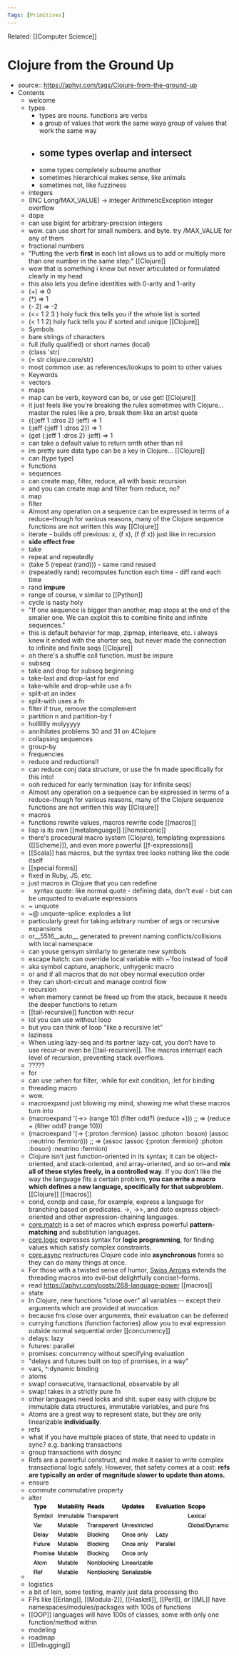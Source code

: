 ```yaml
---
Tags: [Primitives]
---
```

Related: [[Computer Science]]
# Clojure from the Ground Up

- source:: https://aphyr.com/tags/Clojure-from-the-ground-up
- Contents
    - welcome
    - types
        - types are nouns. functions are verbs
        - a group of values that work the same waya group of values that work the same way
        - some types overlap and intersect
            - 
        - some types completely subsume another
        - sometimes hierarchical makes sense, like animals
        - sometimes not, like fuzziness
    - integers
    - (INC Long/MAX_VALUE) -> integer ArithmeticException integer overflow
    - dope
    - can use bigint for arbitrary-precision integers
    - wow. can use short for small numbers. and byte. try /MAX_VALUE for any of them
    - fractional numbers
    - "Putting the verb **first** in each list allows us to add or multiply more than one number in the same step:" [[Clojure]]
    - wow that is something i knew but never articulated or formulated clearly in my head
    - this also lets you define identities with 0-arity and 1-arity
    - (+) => 0
    - (*) => 1
    - (- 2) => -2
    - (<= 1 2 3 ) holy fuck this tells you if the whole list is sorted
    - (< 1 1 2) holy fuck tells you if sorted and unique [[Clojure]]
    - Symbols
    - bare strings of characters
    - full (fully qualified) or short names (local)
    - (class 'str)
    - (= str clojure.core/str)
    - most common use: as references/lookups to point to other values
    - Keywords
    - vectors
    - maps
    - map can be verb, keyword can be, or use get! [[Clojure]]
    - it just feels like you're breaking the rules sometimes with Clojure... master the rules like a pro, break them like an artist quote
    - ({:jeff 1 :dros 2} :jeff) => 1
    - (:jeff {:jeff 1 :dros 2}) => 1
    - (get {:jeff 1 :dros 2} :jeff) => 1
    - can take a default value to return smth other than nil
    - im pretty sure data type can be a key in Clojure... [[Clojure]]
    - can (type type)
    - functions
    - sequences
    - can create map, filter, reduce, all with basic recursion
    - and you can create map and filter from reduce, no?
    - map
    - filter
    - Almost
 any operation on a sequence can be expressed in terms of a 
reduce–though for various reasons, many of the Clojure sequence 
functions are not written this way [[Clojure]]
    - iterate - builds off previous: x, (f x), (f (f x)) just like in recursion
    - **side effect free**
    - take
    - repeat and repeatedly
    - (take 5 (repeat (rand))) - same rand reused
    - (repeatedly rand) recomputes function each time - diff rand each time
    - rand **impure**
    - range of course, v similar to [[Python]]
    - cycle is nasty holy
    - "If
 one sequence is bigger than another, map stops at the end of the 
smaller one. We can exploit this to combine finite and infinite 
sequences."
    - this
 is default behavior for map, zipmap, interleave, etc. i always knew it 
ended with the shorter seq, but never made the connection to infinite 
and finite seqs [[Clojure]]
    - oh there's a shuffle coll function. must be impure
    - subseq
    - take and drop for subseq beginning
    - take-last and drop-last for end
    - take-while and drop-while use a fn
    - split-at an index
    - split-with uses a fn
    - filter if true, remove the complement
    - partition n and partition-by f
    - hollllllly molyyyyy
    - annihilates problems 30 and 31 on 4Clojure
    - collapsing sequences
    - group-by
    - frequencies
    - reduce and reductions!!
    - can reduce conj data structure, or use the fn made specifically for this into!
    - ooh reduced for early termination (say for infinite seqs)
    - Almost
 any operation on a sequence can be expressed in terms of a 
reduce–though for various reasons, many of the Clojure sequence 
functions are not written this way [[Clojure]]
    - macros
    - functions rewrite values, macros rewrite code [[macros]]
    - lisp is its own [[metalanguage]] [[homoiconic]]
    - there's procedural macro system (Clojure), templating expressions ([[Scheme]]), and even more powerful [[f-expressions]]
    - [[Scala]] has macros, but the syntax tree looks nothing like the code itself
    - [[special forms]]
    - fixed in Ruby, JS, etc.
    - just macros in Clojure that you can redefine
	- ` ` syntax quote: like normal quote - defining data, don't eval - but can be unquoted to evaluate expressions
    - ~ unquote
    - ~@ unquote-splice: explodes a list
    - particularly great for taking arbitrary number of args or recursive expansions
    - or__5516__auto__ generated to prevent naming conflicts/collisions with local namespace
    - can youse gensym similarly to generate new symbols
    - escape hatch: can override local variable with ~'foo instead of foo#
    - aka symbol capture, anaphoric, unhygenic macro
    - or and if all macros that do not obey normal execution order
    - they can short-circuit and manage control flow
    - recursion
    - when memory cannot be freed up from the stack, because it needs the deeper functions to return
    - [[tail-recursive]] function with recur
    - lol you can use without loop
    - but you can think of loop "like a recursive let"
    - laziness
    - When
 using lazy-seq and its partner lazy-cat, you don’t have to use recur–or
 even be [[tail-recursive]]. The macros interrupt each level of recursion, 
preventing stack overflows.
    - ?????
    - for
    - can use :when for filter, :while for exit condition, :let for binding
    - threading macro
    - wow.
    - macroexpand just blowing my mind, showing me what these macros turn into
    - (macroexpand
'(->> (range 10)
(filter odd?)
(reduce +)))
;; => (reduce + (filter odd? (range 10)))
    - (macroexpand
'(-> {:proton :fermion}
(assoc :photon :boson)
(assoc :neutrino :fermion)))
;; => (assoc (assoc {:proton :fermion} :photon :boson) :neutrino :fermion)
    - Clojure
 isn’t just function-oriented in its syntax; it can be object-oriented, 
and stack-oriented, and array-oriented, and so on–and **mix all of these styles freely, in a controlled way**. If you don’t like the way the language fits a certain problem, **you can write a macro which defines a **new** language, specifically for that subproblem.** [[Clojure]] [[macros]]
    - cond, condp and case,
 for example, express a language for branching based on 
predicates. ->, ->>, and doto express object-oriented and other
 expression-chaining languages.
    - [core.match](https://github.com/clojure/core.match) is a set of macros which express powerful **pattern-matching** and substitution languages.
    - [core.logic](https://github.com/clojure/core.logic) expresses syntax for **logic programming**, for finding values which satisfy complex constraints.
    - [core.async](http://clojure.com/blog/2013/06/28/clojure-core-async-channels.html) restructures Clojure code into **asynchronous** forms so they can do many things at once.
    - For those with a twisted sense of humor, [Swiss Arrows](https://github.com/rplevy/swiss-arrows) extends the threading macros into evil–but delightfully concise!–forms.
    -  read https://aphyr.com/posts/268-language-power [[macros]]
    - state
    - In Clojure, new functions "close over" all variables -- except their arguments which are provided at invocation
    - because fns close over arguments, their evaluation can be deferred
    - currying functions (function factories) allow you to eval expression outside normal sequential order [[concurrency]]
    - delays: lazy
    - futures: parallel
    - promises: concurrency without specifying evaluation
    - "delays and futures built on top of promises, in a way"
    - vars, ^:dynamic binding
    - atoms
    - swap! consecutive, transactional, observable by all
    - swap! takes in a strictly pure fn
    - other languages need locks and shit. super easy with clojure bc immutable data structures, immutable variables, and pure fns
    - Atoms are a great way to represent state, but they are only linearizable **individually**.
    - refs
    - what if you have multiple places of state, that need to update in sync? e.g. banking transactions
    - group transactions with dosync
    - Refs
 are a powerful construct, and make it easier to write complex 
transactional logic safely. However, that safety comes at a cost: **refs are typically an order of magnitude slower to update than atoms.**
    - ensure
    - commute commutative property
    - alter
	- ![](assets/clojuretable.png)
    - logistics
    - a bit of lein, some testing, mainly just data processing tho
    - FPs like [[Erlang]], [[Modula-2]], [[Haskell]], [[Perl]], or [[ML]] have namespaces/modules/packages with 100s of functions
    - [[OOP]] languages will have 100s of classes, some with only one function/method within
    - modeling
    - roadmap
    - [[Debugging]]
